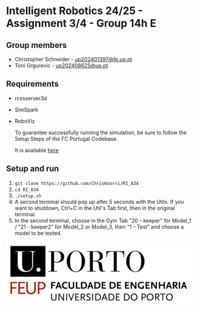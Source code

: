 # Intelligent Robotics 24/25 - Assignment 3/4 - Group 14h E

## Group members

- Christopher Schneider - <up202401397@fe.up.pt>
- Toni Grgurevic - <up202408625@up.pt>

## Requirements

- rcssserver3d
- SimSpark
- RoboViz

  To guarantee successfully running the simulation, be sure to follow the Setup Steps of the FC Portugal Codebase.

  It is available [here](https://docs.google.com/document/d/1aJhwK2iJtU-ri_2JOB8iYvxzbPskJ8kbk_4rb3IK3yc/edit)

## Setup and run

1. `git clone https://github.com/ChrisKnorri/RI_A34`
2. `cd RI_A34`
3. `./setup.sh`
4. A second terminal should pop up after 5 seconds with the Utils. If you want to shutdown, Ctrl+C in the Util's Tab first, then in the original terminal.
5. In the second terminal, choose in the Gym Tab "20 - keeper" for Model_1 / "21 - keeper2" for Model_2 or Model_3, then "1 - Test" and choose a model to be tested.

![FEUP LOGO](FEUP_LOGO.tif)
